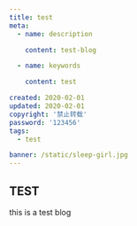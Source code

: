 ```yaml
---
title: test
meta:
  - name: description

    content: test-blog

  - name: keywords

    content: test

created: 2020-02-01
updated: 2020-02-01
copyright: '禁止转载'
password: '123456'
tags:
  - test

banner: /static/sleep-girl.jpg
---
```


## TEST

this is a test blog
